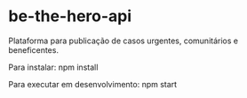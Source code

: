 # be-the-hero-api
Plataforma para publicação de casos urgentes, comunitários e beneficentes.

Para instalar:
npm install

Para executar em desenvolvimento:
npm start
